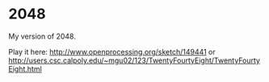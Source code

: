 # 2048
My version of 2048.

Play it here: http://www.openprocessing.org/sketch/149441 or http://users.csc.calpoly.edu/~mgu02/123/TwentyFourtyEight/TwentyFourtyEight.html

